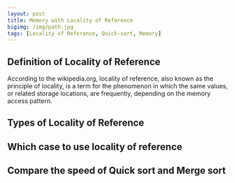 ```yaml
---
layout: post
title: Memory with Locality of Reference
bigimg: /img/path.jpg
tags: [Locality of Reference, Quick-sort, Memory]
---
```



## Definition of Locality of Reference
According to the wikipedia.org, locality of reference, also known as the principle of locality, is a term for the phenomenon in which the same values, or related storage locations, are frequently, depending on the memory access pattern. 

## Types of Locality of Reference


## Which case to use locality of reference


## Compare the speed of Quick sort and Merge sort

